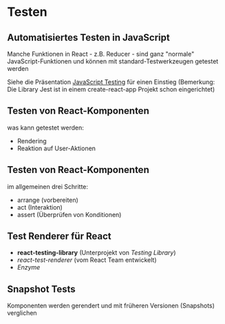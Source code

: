 # Testen

## Automatisiertes Testen in JavaScript

Manche Funktionen in React - z.B. Reducer - sind ganz "normale" JavaScript-Funktionen und können mit standard-Testwerkzeugen getestet werden

Siehe die Präsentation [JavaScript Testing](./javascript-testing-de.html) für einen Einstieg (Bemerkung: Die Library Jest ist in einem create-react-app Projekt schon eingerichtet)

## Testen von React-Komponenten

was kann getestet werden:

- Rendering
- Reaktion auf User-Aktionen

## Testen von React-Komponenten

im allgemeinen drei Schritte:

- arrange (vorbereiten)
- act (Interaktion)
- assert (Überprüfen von Konditionen)

## Test Renderer für React

- **react-testing-library** (Unterprojekt von _Testing Library_)
- _react-test-renderer_ (vom React Team entwickelt)
- _Enzyme_

## Snapshot Tests

Komponenten werden gerendert und mit früheren Versionen (Snapshots) verglichen
